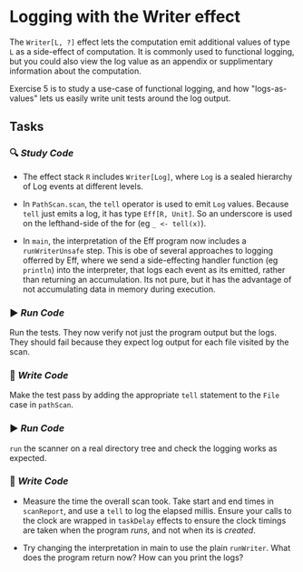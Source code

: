 # Logging with the Writer effect

The `Writer[L, ?]` effect lets the computation emit additional values of type `L` as a side-effect of computation. It is commonly
used to functional logging, but you could also view the log value as an appendix or supplimentary information about the
computation.

Exercise 5 is to study a use-case of functional logging, and how "logs-as-values" lets us easily
write unit tests around the log output.


## Tasks

### :mag: _Study Code_

   - The effect stack `R`  includes `Writer[Log]`, where `Log` is a sealed hierarchy of Log events at different levels.

   - In `PathScan.scan`, the `tell` operator is used to emit `Log` values. Because `tell` just emits a log, it has type
   `Eff[R, Unit]`. So an underscore is used on the lefthand-side of the for (eg `_ <- tell(x)`).

   - In `main`, the interpretation of the Eff program now includes a `runWriterUnsafe` step. This is obe of several
   approaches to logging offerred by Eff, where we send a side-effecting handler function (eg `println`)
   into the interpreter, that logs each event as its emitted, rather than returning an accumulation. Its not pure, but it
   has the advantage of not accumulating data in memory during execution.

### :arrow_forward: _Run Code_

Run the tests. They now verify not just the program output but the logs. They should fail because they expect log output
for each file visited by the scan.

### :pencil: _Write Code_

Make the test pass by adding the appropriate `tell` statement to the `File` case in `pathScan`.

### :arrow_forward: _Run Code_

`run` the scanner on a real directory tree and check the logging works as expected.

### :pencil: _Write Code_

- Measure the time the overall scan took. Take start and end times in `scanReport`, and use a `tell` to log the elapsed
millis. Ensure your calls to the clock are wrapped in `taskDelay` effects to ensure the clock timings are taken when the program *runs*, and not when its is *created*.

- Try changing the interpretation in main to use the plain `runWriter`. What does the program return now? How can you
print the logs?







